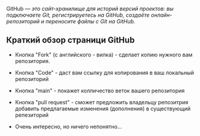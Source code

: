  GitHub — *это сайт-хранилище для историй версий проектов: вы подключаете Git, регистрируетесь на GitHub, создаёте онлайн-репозиторий и переносите файлы с Git на GitHub.*

 ## Краткий обзор страници GitHub

 * Кнопка "Fork" (с английского - вилка) - сделает копию нужного вам репозитория.

* Кнопка "Code"  - даст вам ссылку для копирования в ваш локальный репозиторий

* Кнопка "main" - покажет колличество веток вашего репозитория

* Кнопка "pull request" - сможет предложить владельцу репозитрия добавить предлагаемые изменения (дополнения) в существующий репезиторий

* Очень интересно, но ничего непонятно...
